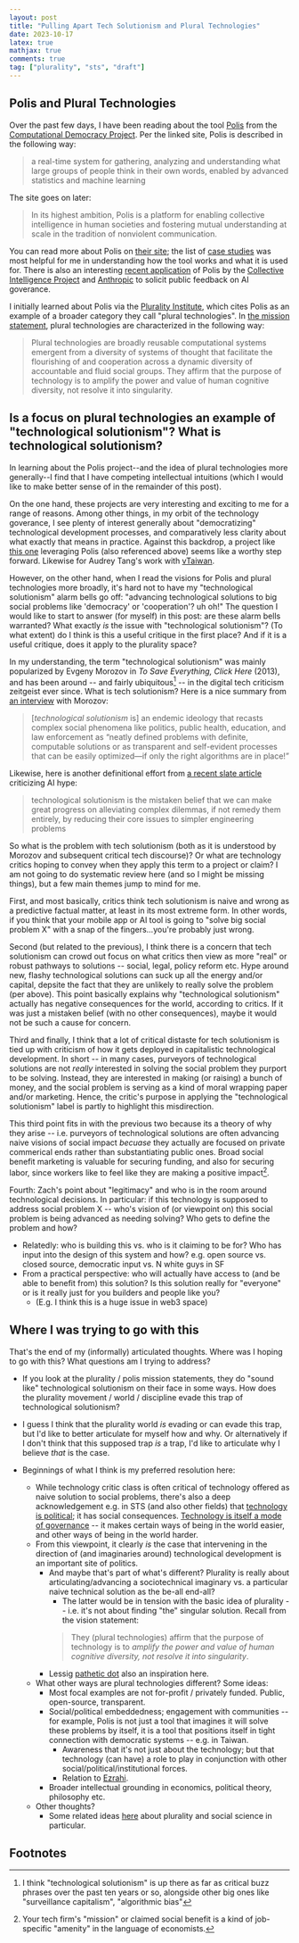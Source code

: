 ```yaml
---
layout: post
title: "Pulling Apart Tech Solutionism and Plural Technologies"
date: 2023-10-17
latex: true
mathjax: true
comments: true
tag: ["plurality", "sts", "draft"]
---
```


## Polis and Plural Technologies

Over the past few days, I have been reading about the tool [Polis](https://compdemocracy.org/Polis/) from the [Computational Democracy Project](https://compdemocracy.org/). Per the linked site, Polis is described in the following way:

> a real-time system for gathering, analyzing and understanding what large groups of people think in their own words, enabled by advanced statistics and machine learning

The site goes on later:

> In its highest ambition, Polis is a platform for enabling collective intelligence in human societies and fostering mutual understanding at scale in the tradition of nonviolent communication.

You can read more about Polis on [their site](https://compdemocracy.org/Polis/); the list of [case studies](https://compdemocracy.org/Case-studies/) was most helpful for me in understanding how the tool works and what it is used for. There is also an interesting [recent application](https://www.anthropic.com/index/collective-constitutional-ai-aligning-a-language-model-with-public-input) of Polis by the [Collective Intelligence Project](https://cip.org/) and [Anthropic](https://www.anthropic.com/) to solicit public feedback on AI goverance.

I initially learned about Polis via the [Plurality Institute](https://www.plurality.institute/), which cites Polis as an example of a broader category they call "plural technologies". In [the mission statement](https://docs.google.com/document/d/1R8BYn47a1yfqXwk2LSplBUChhEZQSgL92xKfV5pMXsk/edit), plural technologies are characterized in the following way:

> Plural technologies are broadly reusable computational systems emergent from a diversity of systems of thought that facilitate the flourishing of and cooperation across a dynamic diversity of accountable and fluid social groups. They affirm that the purpose of technology is to amplify the power and value of human cognitive diversity, not resolve it into singularity.

## Is a focus on plural technologies an example of "technological solutionism"? What is technological solutionism?

In learning about the Polis project--and the idea of plural technologies more generally--I find that I have competing intellectual intuitions (which I would like to make better sense of in the remainder of this post).

On the one hand, these projects are very interesting and exciting to me for a range of reasons. Among other things, in my orbit of the technology goverance, I see plenty of interest generally about "democratizing" technological development processes, and comparatively less clarity about what exactly that means in practice. Against this backdrop, a project like [this one](https://www.anthropic.com/index/collective-constitutional-ai-aligning-a-language-model-with-public-input) leveraging Polis (also referenced above) seems like a worthy step forward. Likewise for Audrey Tang's work with [vTaiwan](info.vtaiwan.tw).

However, on the other hand, when I read the visions for Polis and plural technologies more broadly, it's hard not to have my "technological solutionism" alarm bells go off: "advancing technological solutions to big social problems like 'democracy' or 'cooperation'? uh oh!" The question I would like to start to answer (for myself) in this post: are these alarm bells warranted? What exactly _is_ the issue with "technological solutionism"? (To what extent) do I think is this a useful critique in the first place? And if it is a useful critique, does it apply to the plurality space?

In my understanding, the term "technological solutionism" was mainly popularized by Evgeny Morozov in _To Save Everything, Click Here_ (2013), and has been around -- and fairly ubiquitous[^1] -- in the digital tech criticism zeitgeist ever since. What is tech solutionism? Here is a nice summary from [an interview](https://www.publicbooks.org/the-folly-of-technological-solutionism-an-interview-with-evgeny-morozov/) with Morozov:

> [*technological solutionism* is] an endemic ideology that recasts complex social phenomena like politics, public health, education, and law enforcement as “neatly defined problems with definite, computable solutions or as transparent and self-evident processes that can be easily optimized—if only the right algorithms are in place!”

Likewise, here is another definitional effort from [a recent slate article](https://slate.com/technology/2023/03/chatgpt-artificial-intelligence-solutionism-hype.html) criticizing AI hype:

> technological solutionism is the mistaken belief that we can make great progress on alleviating complex dilemmas, if not remedy them entirely, by reducing their core issues to simpler engineering problems

So what is the problem with tech solutionism (both as it is understood by Morozov and subsequent critical tech discourse)? Or what are technology critics hoping to convey when they apply this term to a project or claim? I am not going to do systematic review here (and so I might be missing things), but a few main themes jump to mind for me.

First, and most basically, critics think tech solutionism is naive and wrong as a predictive factual matter, at least in its most extreme form. In other words, if you think that your mobile app or AI tool is going to "solve big social problem X" with a snap of the fingers...you're probably just wrong.

Second (but related to the previous), I think there is a concern that tech solutionism can crowd out focus on what critics then view as more "real" or robust pathways to solutions -- social, legal, policy reform etc. Hype around new, flashy technological solutions can suck up all the energy and/or capital, depsite the fact that they are unlikely to really solve the problem (per above). This point basically explains why "technological solutionism" actually has negative consequences for the world, according to critics. If it was just a mistaken belief (with no other consequences), maybe it would not be such a cause for concern. 

Third and finally, I think that a lot of critical distaste for tech solutionism is tied up with criticism of how it gets deployed in capitalistic technological development. In short -- in many cases, purveyors of technological solutions are not _really_ interested in solving the social problem they purport to be solving. Instead, they are interested in making (or raising) a bunch of money, and the social problem is serving as a kind of moral wrapping paper and/or marketing. Hence, the critic's purpose in applying the "technological solutionism" label is partly to highlight this misdirection. 

This third point fits in with the previous two because its a theory of why they arise -- i.e. purveyors of technological solutions are often advancing naive visions of social impact *becuase* they actually are focused on private commerical ends rather than substantiating public ones. Broad social benefit marketing is valuable for securing funding, and also for securing labor, since workers like to feel like they are making a positive impact[^2]. 

Fourth: Zach's point about "legitimacy" and who is in the room around technological decisions. In particular: if this technology is supposed to address social problem X -- who's vision of (or viewpoint on) this social problem is being advanced as needing solving? Who gets to define the problem and how? 
* Relatedly: who is building this vs. who is it claiming to be for? Who has input into the design of this system and how? e.g. open source vs. closed source, democratic input vs. N white guys in SF
* From a practical perspective: who will actually have access to (and be able to benefit from) this solution? Is this solution really for "everyone" or is it really just for you builders and people like you? 
   * (E.g. I think this is a huge issue in web3 space)

## Where I was trying to go with this

That's the end of my (informally) articulated thoughts. Where was I hoping to go with this? What questions am I trying to address?

* If you look at the plurality / polis mission statements, they do "sound like" technological solutionism on their face in some ways. How does the plurality movement / world / discipline evade this trap of technological solutionism? 
* I guess I think that the plurality world *is* evading or can evade this trap, but I'd like to better articulate for myself how and why. Or alternatively if I don't think that this supposed trap *is* a trap, I'd like to articulate why I believe *that* is the case. 

* Beginnings of what I think is my preferred resolution here: 
   * While technology critic class is often critical of technology offered as naive solution to social problems, there's also a deep acknowledgement e.g. in STS (and also other fields) that [technology is political](https://www.jstor.org/stable/20024652); it has social consequences. [Technology is itself a mode of governance](https://jeffreyfossett.com/2023/10/18/my-lens-on-technology.html) -- it makes certain ways of being in the world easier, and other ways of being in the world harder. 
   * From this viewpoint, it clearly *is* the case that intervening in the direction of (and imaginaries around) technological development is an important site of politics. 
      * And maybe that's part of what's different? Plurality is really about articulating/advancing a sociotechnical imaginary vs. a particular naive technical solution as the be-all end-all? 
         * The latter would be in tension with the basic idea of plurality -- i.e. it's not about finding "the" singular solution. Recall  from the vision statement:
         > They (plural technologies) affirm that the purpose of technology is to _amplify the power and value of human cognitive diversity, not resolve it into singularity_.
      * Lessig [pathetic dot](https://en.wikipedia.org/wiki/Pathetic_dot_theory) also an inspiration here. 
   * What other ways are plural technologies different? Some ideas: 
      * Most focal examples are not for-profit / privately funded. Public, open-source, transparent. 
      * Social/political embeddedness; engagement with communities -- for example, Polis is not just a tool that imagines it will solve these problems by itself, it is a tool that positions itself in tight connection with democratic systems -- e.g. in Taiwan.  
         * Awareness that it's not just about the technology; but that technology (can have) a role to play in conjunction with other social/political/institutional forces.
         * Relation to [Ezrahi](https://www.amazon.com/Descent-Icarus-Transformation-Contemporary-Democracy/dp/067419828X). 
      * Broader intellectual grounding in economics, political theory, philosophy etc. 
   * Other thoughts? 
      * Some related ideas [here](https://jeffreyfossett.com/2023/10/25/brainstorm-on-plurality-and-quant-social-science.html) about plurality and social science in particular. 

## Footnotes

[^1]: I think "technological solutionism" is up there as far as critical buzz phrases over the past ten years or so, alongside other big ones like "surveillance capitalism", "algorithmic bias"

[^2]: Your tech firm's "mission" or claimed social benefit is a kind of job-specific "amenity" in the language of economists. 